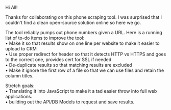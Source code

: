 Hi All!

Thanks for collaborating on this phone scraping tool. I was surprised that I couldn't find a clean open-source solution online so here we go.
<br>

The tool reliably pumps out phone numbers given a URL. Here is a running list of to-do items to improve the tool:
<br>
• Make it so that results show on one line per website to make it easier to upload to CRM <br>
• Use proper redirect for header so that it detects HTTP vs HTTPS and goes to the correct one, provides cert for SSL if needed <br>
• De-duplicate results so that matching results are excluded <br>
• Make it ignore the first row of a file so that we can use files and retain the column titles. <br>

Stretch goals: <br>
• Translating it into JavaScript to make it a tad easier throw into full web applications. <br>
• building out the API/DB Models to request and save results. <br>

